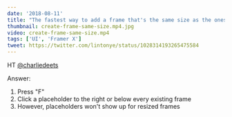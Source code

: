 ```yaml
---
date: '2018-08-11'
title: "The fastest way to add a frame that's the same size as the ones on the canvas?"
thumbnail: create-frame-same-size.mp4.jpg
video: create-frame-same-size.mp4
tags: ['UI', 'Framer X']
tweet: https://twitter.com/lintonye/status/1028314193265475584
---
```


HT [@charliedeets](https://twitter.com/charliedeets)

Answer:

1. Press "F"
2. Click a placeholder to the right or below every existing frame
3. However, placeholders won't show up for resized frames
